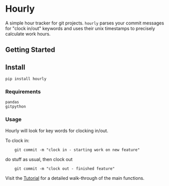 # Hourly
A simple hour tracker for git projects. ```hourly``` parses your commit messages for "clock in/out" keywords and uses their unix timestamps to precisely calculate work hours.


## Getting Started

## Install

    pip install hourly


### Requirements

	pandas
    gitpython

### Usage

Hourly will look for key words for clocking in/out.

To clock in:
```console
    git commit -m "clock in - starting work on new feature"
```
do stuff as usual, then clock out
```console
    git commit -m "clock out - finished feature"
```

Visit the [Tutorial](README.ipynb) for a detailed walk-through of the main functions.